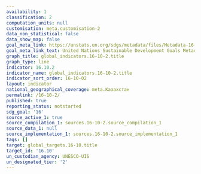 ```yaml
---
availability: 1
classification: 2
computation_units: null
customisation: meta.customisation-2
data_non_statistical: false
data_show_map: false
goal_meta_link: https://unstats.un.org/sdgs/metadata/files/Metadata-16-10-02.pdf
goal_meta_link_text: United Nations Sustainable Development Goals Metadata (pdf 1361kB)
graph_title: global_indicators.16-10-2.title
graph_type: line
indicator: 16.10.2
indicator_name: global_indicators.16-10-2.title
indicator_sort_order: 16-10-02
layout: indicator
national_geographical_coverage: meta.Казахстан
permalink: /16-10-2/
published: true
reporting_status: notstarted
sdg_goal: '16'
source_active_1: true
source_compilation_1: sources.16-10-2.source_compilation_1
source_data_1: null
source_implementation_1: sources.16-10-2.source_implementation_1
tags: []
target: global_targets.16-10.title
target_id: '16.10'
un_custodian_agency: UNESCO-UIS
un_designated_tier: '2'
---
```

